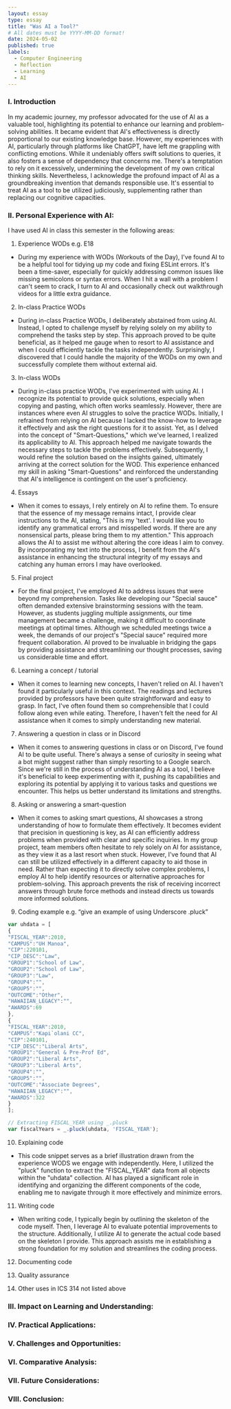 ```yaml
---
layout: essay
type: essay
title: "Was AI a Tool?"
# All dates must be YYYY-MM-DD format!
date: 2024-05-02
published: true
labels:
  - Computer Engineering
  - Reflection
  - Learning
  - AI
---
```


### I. Introduction
In my academic journey, my professor advocated for the use of AI as a valuable tool, highlighting its potential to enhance our learning and problem-solving abilities. It became evident that AI's effectiveness is directly proportional to our existing knowledge base. However, my experiences with AI, particularly through platforms like ChatGPT, have left me grappling with conflicting emotions. While it undeniably offers swift solutions to queries, it also fosters a sense of dependency that concerns me. There's a temptation to rely on it excessively, undermining the development of my own critical thinking skills. Nevertheless, I acknowledge the profound impact of AI as a groundbreaking invention that demands responsible use. It's essential to treat AI as a tool to be utilized judiciously, supplementing rather than replacing our cognitive capacities.

### II. Personal Experience with AI:
I have used AI in class this semester in the following areas:

1. Experience WODs e.g. E18
- During my experience with WODs (Workouts of the Day), I've found AI to be a helpful tool for tidying up my code and fixing ESLint errors. It's been a time-saver, especially for quickly addressing common issues like missing semicolons or syntax errors. When I hit a wall with a problem I can't seem to crack, I turn to AI and occasionally check out walkthrough videos for a little extra guidance.
2. In-class Practice WODs
- During in-class Practice WODs, I deliberately abstained from using AI. Instead, I opted to challenge myself by relying solely on my ability to comprehend the tasks step by step. This approach proved to be quite beneficial, as it helped me gauge when to resort to AI assistance and when I could efficiently tackle the tasks independently. Surprisingly, I discovered that I could handle the majority of the WODs on my own and successfully complete them without external aid.
3. In-class WODs
- During in-class practice WODs, I've experimented with using AI. I recognize its potential to provide quick solutions, especially when copying and pasting, which often works seamlessly. However, there are instances where even AI struggles to solve the practice WODs. Initially, I refrained from relying on AI because I lacked the know-how to leverage it effectively and ask the right questions for it to assist. Yet, as I delved into the concept of "Smart-Questions," which we've learned, I realized its applicability to AI. This approach helped me navigate towards the necessary steps to tackle the problems effectively. Subsequently, I would refine the solution based on the insights gained, ultimately arriving at the correct solution for the WOD. This experience enhanced my skill in asking "Smart-Questions" and reinforced the understanding that AI's intelligence is contingent on the user's proficiency.
4. Essays
- When it comes to essays, I rely entirely on AI to refine them. To ensure that the essence of my message remains intact, I provide clear instructions to the AI, stating, "This is my 'text'. I would like you to identify any grammatical errors and misspelled words. If there are any nonsensical parts, please bring them to my attention." This approach allows the AI to assist me without altering the core ideas I aim to convey. By incorporating my text into the process, I benefit from the AI's assistance in enhancing the structural integrity of my essays and catching any human errors I may have overlooked.
5. Final project
- For the final project, I've employed AI to address issues that were beyond my comprehension. Tasks like developing our "Special sauce" often demanded extensive brainstorming sessions with the team. However, as students juggling multiple assignments, our time management became a challenge, making it difficult to coordinate meetings at optimal times. Although we scheduled meetings twice a week, the demands of our project's "Special sauce" required more frequent collaboration. AI proved to be invaluable in bridging the gaps by providing assistance and streamlining our thought processes, saving us considerable time and effort.
6. Learning a concept / tutorial
- When it comes to learning new concepts, I haven't relied on AI. I haven't found it particularly useful in this context. The readings and lectures provided by professors have been quite straightforward and easy to grasp. In fact, I've often found them so comprehensible that I could follow along even while eating. Therefore, I haven't felt the need for AI assistance when it comes to simply understanding new material.
7. Answering a question in class or in Discord
- When it comes to answering questions in class or on Discord, I've found AI to be quite useful. There's always a sense of curiosity in seeing what a bot might suggest rather than simply resorting to a Google search. Since we're still in the process of understanding AI as a tool, I believe it's beneficial to keep experimenting with it, pushing its capabilities and exploring its potential by applying it to various tasks and questions we encounter. This helps us better understand its limitations and strengths.
8. Asking or answering a smart-question
- When it comes to asking smart questions, AI showcases a strong understanding of how to formulate them effectively. It becomes evident that precision in questioning is key, as AI can efficiently address problems when provided with clear and specific inquiries. In my group project, team members often hesitate to rely solely on AI for assistance, as they view it as a last resort when stuck. However, I've found that AI can still be utilized effectively in a different capacity to aid those in need. Rather than expecting it to directly solve complex problems, I employ AI to help identify resources or alternative approaches for problem-solving. This approach prevents the risk of receiving incorrect answers through brute force methods and instead directs us towards more informed solutions.
9. Coding example e.g. “give an example of using Underscore .pluck”
```javascript
var uhdata = [
{
"FISCAL_YEAR":2010,
"CAMPUS":"UH Manoa",
"CIP":220101,
"CIP_DESC":"Law",
"GROUP1":"School of Law",
"GROUP2":"School of Law",
"GROUP3":"Law",
"GROUP4":"",
"GROUP5":"",
"OUTCOME":"Other",
"HAWAIIAN_LEGACY":"",
"AWARDS":69
},
{
"FISCAL_YEAR":2010,
"CAMPUS":"Kapi`olani CC",
"CIP":240101,
"CIP_DESC":"Liberal Arts",
"GROUP1":"General & Pre-Prof Ed",
"GROUP2":"Liberal Arts",
"GROUP3":"Liberal Arts",
"GROUP4":"",
"GROUP5":"",
"OUTCOME":"Associate Degrees",
"HAWAIIAN_LEGACY":"",
"AWARDS":322
}
];

// Extracting FISCAL_YEAR using _.pluck
var fiscalYears = _.pluck(uhdata, 'FISCAL_YEAR');
```

10. Explaining code
- This code snippet serves as a brief illustration drawn from the experience WODS we engage with independently. Here, I utilized the "pluck" function to extract the "FISCAL_YEAR" data from all objects within the "uhdata" collection. AI has played a significant role in identifying and organizing the different components of the code, enabling me to navigate through it more effectively and minimize errors.
11. Writing code
- When writing code, I typically begin by outlining the skeleton of the code myself. Then, I leverage AI to evaluate potential improvements to the structure. Additionally, I utilize AI to generate the actual code based on the skeleton I provide. This approach assists me in establishing a strong foundation for my solution and streamlines the coding process.
12. Documenting code

13. Quality assurance

14. Other uses in ICS 314 not listed above


### III. Impact on Learning and Understanding:


### IV. Practical Applications:


### V. Challenges and Opportunities:


### VI. Comparative Analysis:


### VII. Future Considerations:


### VIII. Conclusion: